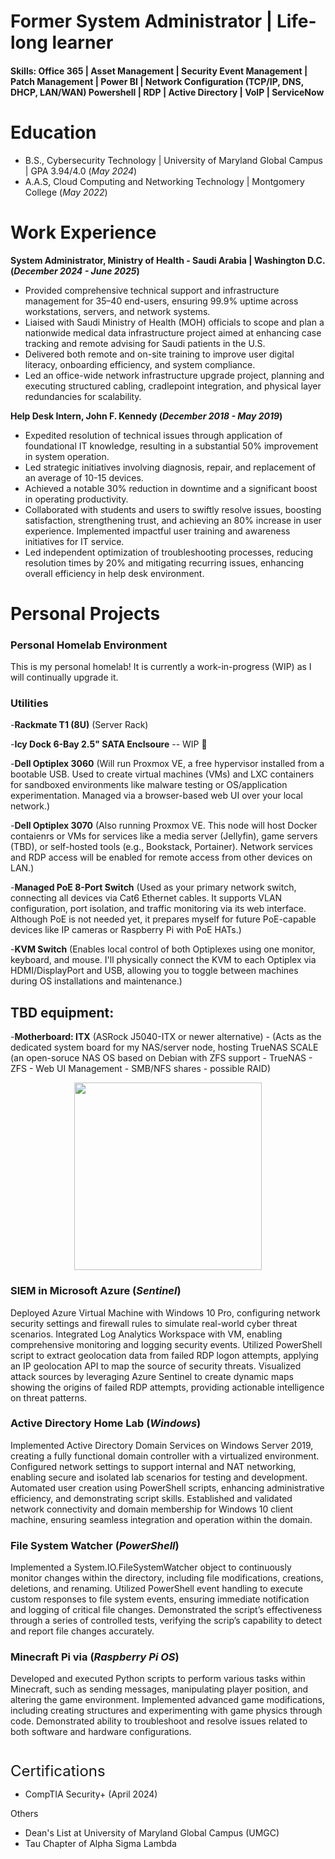 # Former System Administrator | Life-long learner 

#### Skills: Office 365 | Asset Management | Security Event Management | Patch Management | Power BI | Network Configuration (TCP/IP, DNS, DHCP, LAN/WAN) Powershell | RDP | Active Directory | VoIP | ServiceNow


# Education
- B.S., Cybersecurity Technology | University of Maryland Global Campus | GPA 3.94/4.0 (_May 2024_) 						       	
- A.A.S, Cloud Computing and Networking Technology | Montgomery College (_May 2022_)        		

# Work Experience

**System Administrator, Ministry of Health - Saudi Arabia | Washington D.C. (_December 2024 - June 2025_)** 
- Provided comprehensive technical support and infrastructure management for 35–40 end-users, ensuring 99.9% uptime across 
workstations, servers, and network systems. 
- Liaised with Saudi Ministry of Health (MOH) officials to scope and plan a nationwide medical data infrastructure project 
aimed at enhancing case tracking and remote advising for Saudi patients in the U.S. 
- Delivered both remote and on-site training to improve user digital literacy, onboarding efficiency, and system compliance. 
- Led an office-wide network infrastructure upgrade project, planning and executing structured cabling, cradlepoint integration, 
and physical layer redundancies for scalability.


**Help Desk Intern, John F. Kennedy (_December 2018 - May 2019_)**
- Expedited resolution of technical issues through application of foundational IT knowledge, resulting in a substantial 50% improvement in system operation.
- Led strategic initiatives involving diagnosis, repair, and replacement of an average of 10-15 devices.
- Achieved a notable 30% reduction in downtime and a significant boost in operating productivity.
- Collaborated with students and users to swiftly resolve issues, boosting satisfaction, strengthening trust, and achieving an 80% increase in user experience. Implemented impactful user training and awareness initiatives for IT service.
- Led independent optimization of troubleshooting processes, reducing resolution times by 20% and mitigating recurring issues, enhancing overall efficiency in help desk environment. 



# Personal Projects

### Personal Homelab Environment
This is my personal homelab! It is currently a work-in-progress (WIP) as I will continually upgrade it. 

### Utilities 

-**Rackmate T1 (8U)** (Server Rack) 

-**Icy Dock 6-Bay 2.5" SATA Enclsoure** -- WIP 🚧

-**Dell Optiplex 3060** (Will run Proxmox VE, a free hypervisor installed from a bootable USB. Used to create virtual machines (VMs) and LXC containers for sandboxed environments like malware testing or OS/application experimentation. Managed via a browser-based web UI over your local network.)

-**Dell Optiplex 3070** (Also running Proxmox VE. This node will host Docker contaienrs or VMs for services like a media server (Jellyfin), game servers (TBD), or self-hosted tools (e.g., Bookstack, Portainer). Network services and RDP access will be enabled for remote access from other devices on LAN.)

-**Managed PoE 8-Port Switch** 
(Used as your primary network switch, connecting all devices via Cat6 Ethernet cables. It supports VLAN configuration, port isolation, and traffic monitoring via its web interface. Although PoE is not needed yet, it prepares myself for future PoE-capable devices like IP cameras or Raspberry Pi with PoE HATs.)

-**KVM Switch** (Enables local control of both Optiplexes using one monitor, keyboard, and mouse. I'll physically connect the KVM to each Optiplex via HDMI/DisplayPort and USB, allowing you to toggle between machines during OS installations and maintenance.)

## TBD equipment: 

-**Motherboard: ITX** (ASRock J5040-ITX or newer alternative) - (Acts as the dedicated system board for my NAS/server node, hosting TrueNAS SCALE (an open-soruce NAS OS based on Debian with ZFS support - TrueNAS - ZFS - Web UI Management - SMB/NFS shares - possible RAID) 


<p align="center"> 
<img src="https://github.com/user-attachments/assets/a52449d1-fb74-47cc-8934-b835d987a00f" width="300"/> 
</p>



### SIEM in Microsoft Azure (_Sentinel_)
Deployed Azure Virtual Machine with Windows 10 Pro, configuring network security settings and firewall rules to simulate real-world cyber threat scenarios. Integrated Log Analytics Workspace with VM, enabling comprehensive monitoring and logging security events. Utilized PowerShell script to extract geolocation data from failed RDP logon attempts, applying an IP geolocation API to map the source of security threats. Visualized attack sources by leveraging Azure Sentinel to create dynamic maps showing the origins of failed RDP attempts, providing actionable intelligence on threat patterns. 

### Active Directory Home Lab (_Windows_) 
Implemented Active Directory Domain Services on Windows Server 2019, creating a fully functional domain controller with a virtualized environment. Configured network settings to support internal and NAT networking, enabling secure and isolated lab scenarios for testing and development. Automated user creation using PowerShell scripts, enhancing administrative efficiency, and demonstrating script skills. Established and validated network connectivity and domain membership for Windows 10 client machine, ensuring seamless integration and operation within the domain. 

### File System Watcher (_PowerShell_) 
Implemented a System.IO.FileSystemWatcher object to continuously monitor changes within the directory, including file modifications, creations, deletions, and renaming. Utilized PowerShell event handling to execute custom responses to file system events, ensuring immediate notification and logging of critical file changes. Demonstrated the script’s effectiveness through a series of controlled tests, verifying the scrip’s capability to detect and report file changes accurately. 

### Minecraft Pi via (_Raspberry Pi OS_) 
Developed and executed Python scripts to perform various tasks within Minecraft, such as sending messages, manipulating player position, and altering the game environment. Implemented advanced game modifications, including creating structures and experimenting with game physics through code. Demonstrated ability to troubleshoot and resolve issues related to both software and hardware configurations.

#
<font size="5">Certifications</font>  
- CompTIA Security+ (April 2024)

Others 
- Dean's List at University of Maryland Global Campus (UMGC) 
- Tau Chapter of Alpha Sigma Lambda





